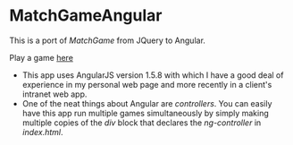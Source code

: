 # MatchGameAngular
This is a port of *MatchGame* from JQuery to Angular.

Play a game [here](https://oopfan.github.io/MatchGameAngular/public/)

* This app uses AngularJS version 1.5.8 with which I have a good deal of
  experience in my personal web page and more recently in a client's
  intranet web app.
* One of the neat things about Angular are *controllers*. You can easily
  have this app run multiple games simultaneously by simply making multiple
  copies of the *div* block that declares the *ng-controller* in *index.html*.
